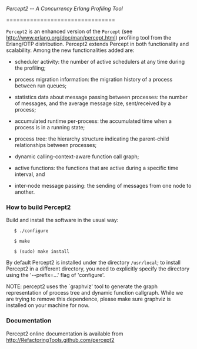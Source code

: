 *Percept2 -- A Concurrency Erlang Profiling Tool*

================================

`Percept2` is an enhanced version of the `Percept` (see  http://www.erlang.org/doc/man/percept.html) profiling tool from the Erlang/OTP distribution. 
 Percept2 extends Percept in both functionality and scalability. Among the new functionalities added are:
 
 * scheduler activity: the number of active schedulers at any time during the profiling;

 * process migration information: the migration history of a process between run queues;

 * statistics data about message passing between processes: the number of messages, and the average message size, sent/received by a process;

 * accumulated runtime per-process: the accumulated time when a process is in a running state;

 * process tree: the hierarchy structure indicating the parent-child relationships between processes;

 * dynamic calling-context-aware function call graph;
 
 * active functions: the functions that are active during a specific time interval, and

 * inter-node message passing: the sending of messages from one node to another.

 ### How to build Percept2 ###
 
 Build and install the software in the usual way:
 
 
       $ ./configure 
       
       $ make 
       
       $ (sudo) make install
  
   By default Percept2 is installed under the directory `/usr/local`;
   to install Percept2 in a different directory, you need to explicitly
   specify the directory using the '--prefix=...' flag of 'configure'.
 
   NOTE: percept2 uses the `graphviz' tool to generate the graph representation 
   of process tree and dynamic function callgraph. While we are trying to remove 
   this dependence, please make sure graphviz is installed on your machine for now.
   
### Documentation ###

 Percept2 online documentation is available from http://RefactoringTools.github.com/percept2











